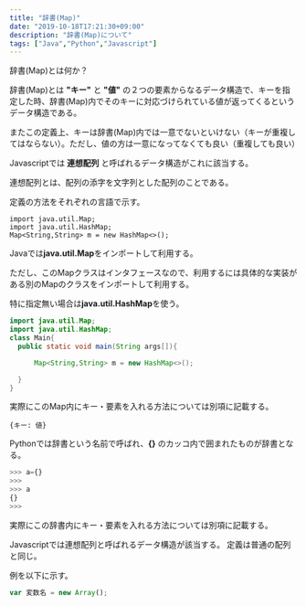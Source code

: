 ```yaml
---
title: "辞書(Map)"
date: "2019-10-18T17:21:30+09:00"
description: "辞書(Map)について"
tags: ["Java","Python","Javascript"]
---
```


辞書(Map)とは何か？  

辞書(Map)とは **"キー"** と **"値"** の２つの要素からなるデータ構造で、キーを指定した時、辞書(Map)内でそのキーに対応づけられている値が返ってくるというデータ構造である。

またこの定義上、キーは辞書(Map)内では一意でないといけない（キーが重複してはならない）。ただし、値の方は一意になってなくても良い（重複しても良い）


Javascriptでは **連想配列** と呼ばれるデータ構造がこれに該当する。

連想配列とは、配列の添字を文字列とした配列のことである。

定義の方法をそれぞれの言語で示す。

<div class="note_content_by_programming_language" id="note_content_Java">

```
import java.util.Map;
import java.util.HashMap;
Map<String,String> m = new HashMap<>();
```

Javaでは**java.util.Map**をインポートして利用する。

ただし、このMapクラスはインタフェースなので、利用するには具体的な実装がある別のMapのクラスをインポートして利用する。

特に指定無い場合は**java.util.HashMap**を使う。

```java
import java.util.Map;
import java.util.HashMap;
class Main{
  public static void main(String args[]){

      Map<String,String> m = new HashMap<>();

  }
}
```

実際にこのMap内にキー・要素を入れる方法については別項に記載する。

</div>
<div class="note_content_by_programming_language" id="note_content_Python">

`{キー: 値}`

Pythonでは辞書という名前で呼ばれ、**{}** のカッコ内で囲まれたものが辞書となる。   

```python
>>> a={}
>>> 
>>> a
{}
>>> 
```

実際にこの辞書内にキー・要素を入れる方法については別項に記載する。

</div>
<div class="note_content_by_programming_language" id="note_content_Javascript">

Javascriptでは連想配列と呼ばれるデータ構造が該当する。
定義は普通の配列と同じ。

例を以下に示す。

```javascript
var 変数名 = new Array();
```

</div>


